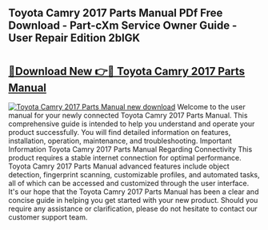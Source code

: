 ## Toyota Camry 2017 Parts Manual PDf Free Download - Part-cXm Service Owner Guide - User Repair Edition 2blGK

# <h2><a href="http://bc69688.oget.top/?id=Toyota+Camry+2017+Parts+Manual">🔗Download New 👉🔴 Toyota Camry 2017 Parts Manual</a></h2>

[![Toyota Camry 2017 Parts Manual new download](https://i.imgur.com/5g1atiW.png)](http://bc69688.oget.top/?id=Toyota+Camry+2017+Parts+Manual)
Welcome to the user manual for your newly connected Toyota Camry 2017 Parts Manual. This comprehensive guide is intended to help you understand and operate your product successfully. You will find detailed information on features, installation, operation, maintenance, and troubleshooting. Important Information Toyota Camry 2017 Parts Manual Regarding Connectivity This product requires a stable internet connection for optimal performance. Toyota Camry 2017 Parts Manual advanced features include object detection, fingerprint scanning, customizable profiles, and automated tasks, all of which can be accessed and customized through the user interface. It's our hope that the Toyota Camry 2017 Parts Manual has been a clear and concise guide in helping you get started with your new product. Should you require any assistance or clarification, please do not hesitate to contact our customer support team.
